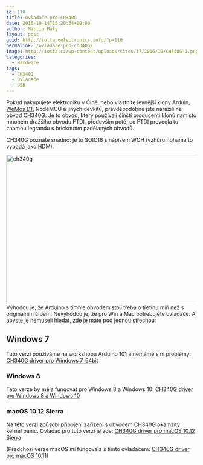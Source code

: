 ```yaml
---
id: 110
title: Ovladače pro CH340G
date: 2016-10-14T15:20:34+00:00
author: Martin Maly
layout: post
guid: http://iotta.uelectronics.info/?p=110
permalink: /ovladace-pro-ch340g/
image: http://iotta.cz/wp-content/uploads/sites/17/2016/10/CH340G-1.png
categories:
  - Hardware
tags:
  - CH340G
  - Ovladače
  - USB
---
```

Pokud nakupujete elektroniku v Číně, nebo vlastníte levnější klony Arduin, [WeMos D1](https://esp8266.cz/wemos-d1-mini/), NodeMCU a jiných devkitů, pravděpodobně jste narazili na obvod CH340G. Je to obvod, který používají čínští producenti klonů namísto mnohem dražšího obvodu FTDI, především poté, co FTDI provedla tu známou legrandu s bricknutím padělaných obvodů.

CH340G poznáte snadno: je to SOIC16 s nápisem WCH (vzhůru nohama to vypadá jako HDM).

<a href="http://iotta.cz/wp-content/uploads/sites/17/2016/10/ch340g.png" rel="lightbox"><img loading="lazy" class="aligncenter size-full wp-image-111" src="http://iotta.cz/wp-content/uploads/sites/17/2016/10/ch340g.png" alt="ch340g" width="700" height="394" srcset="https://iotta.cz/wp-content/uploads/sites/17/2016/10/ch340g.png 700w, https://iotta.cz/wp-content/uploads/sites/17/2016/10/ch340g-300x169.png 300w" sizes="(max-width: 700px) 100vw, 700px" /></a>Výhodou je, že Arduino s tímhle obvodem stojí třeba o třetinu míň než s originálním čipem. Nevýhodou je, že pro Win a Mac potřebujete ovladače. A abyste je nemuseli hledat, zde je máte pod jednou střechou:

## Windows 7

Tuto verzi používáme na workshopu Arduino 101 a nemáme s ní problémy: [CH340G driver pro Windows 7, 64bit](/files/ch341ser-win7.zip)

### Windows 8

Tato verze by měla fungovat pro Windows 8 a Windows 10: [CH340G driver pro Windows 8 a Windows 10](/files/ch341ser-win8.zip)

### macOS 10.12 Sierra

Na této verzi způsobí připojení zařízení s obvodem CH340G okamžitý kernel panic. Ovladač pro tuto verzi je zde: [CH340G driver pro macOS 10.12 Sierra](/files/ch34x-install-osx-1.3.zip)

(Předchozí verze macOS mi fungovala s tímto ovladačem: [CH340G driver pro macOS 10.11](/files/ch34x-install-osx.zip))